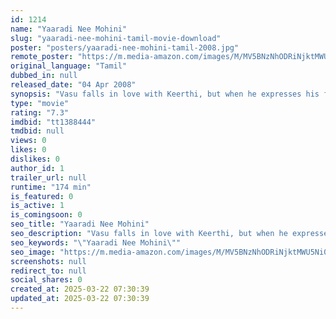 ```yaml
---
id: 1214
name: "Yaaradi Nee Mohini"
slug: "yaaradi-nee-mohini-tamil-movie-download"
poster: "posters/yaaradi-nee-mohini-tamil-2008.jpg"
remote_poster: "https://m.media-amazon.com/images/M/MV5BNzNhODRiNjktMWU5Ni00YjVjLWIzYTctZGZlYWQzOTY4NzgzXkEyXkFqcGc@._V1_SX300.jpg"
original_language: "Tamil"
dubbed_in: null
released_date: "04 Apr 2008"
synopsis: "Vasu falls in love with Keerthi, but when he expresses his feelings to her, she rejects him and says that her marriage has been fixed. Later, he learns that she is about to marry his close friend Cheenu."
type: "movie"
rating: "7.3"
imdbid: "tt1388444"
tmdbid: null
views: 0
likes: 0
dislikes: 0
author_id: 1
trailer_url: null
runtime: "174 min"
is_featured: 0
is_active: 1
is_comingsoon: 0
seo_title: "Yaaradi Nee Mohini"
seo_description: "Vasu falls in love with Keerthi, but when he expresses his feelings to her, she rejects him and says that her marriage has been fixed. Later, he learns that she is about to marry his close friend Cheenu."
seo_keywords: "\"Yaaradi Nee Mohini\""
seo_image: "https://m.media-amazon.com/images/M/MV5BNzNhODRiNjktMWU5Ni00YjVjLWIzYTctZGZlYWQzOTY4NzgzXkEyXkFqcGc@._V1_SX300.jpg"
screenshots: null
redirect_to: null
social_shares: 0
created_at: 2025-03-22 07:30:39
updated_at: 2025-03-22 07:30:39
---
```


